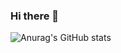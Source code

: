 ### Hi there 👋
![Anurag's GitHub stats](https://github-readme-stats.vercel.app/api?username=sa-yaka&show_icons=true&theme=dracula&show_icons=true&count_private=true)
<!--
**sa-yaka/sa-yaka** is a ✨ _special_ ✨ repository because its `README.md` (this file) appears on your GitHub profile.

Here are some ideas to get you started:

- 🔭 I’m currently working on ...
- 🌱 I’m currently learning ...
- 👯 I’m looking to collaborate on ...
- 🤔 I’m looking for help with ...
- 💬 Ask me about ...
- 📫 How to reach me: ...
- 😄 Pronouns: ...
- ⚡ Fun fact: ...
-->
